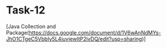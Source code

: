# Task-12
[Java Collection and Package(https://docs.google.com/document/d/1V6wAnNdMYs-JhO1CTgeC5VbbIy5L4iuvjewItP2ivDQ/edit?usp=sharing)]
